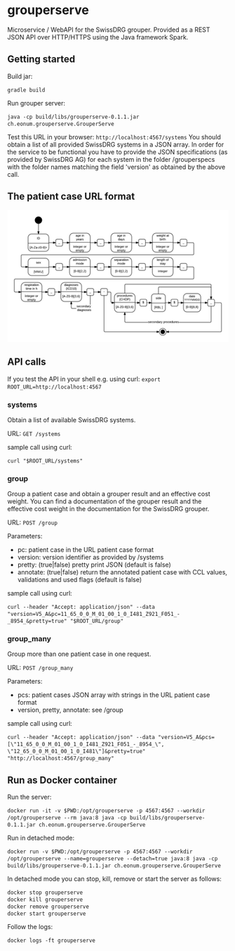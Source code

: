 # grouperserve
Microservice / WebAPI for the SwissDRG grouper. Provided as a REST JSON API over HTTP/HTTPS using the Java framework Spark.

## Getting started

Build jar:
```
gradle build
```

Run grouper server:
```
java -cp build/libs/grouperserve-0.1.1.jar ch.eonum.grouperserve.GrouperServe
```


Test this URL in your browser:
`http://localhost:4567/systems`
You should obtain a list of all provided SwissDRG systems in a JSON array. 
In order for the service to be functional you have to provide the JSON specifications (as provided by SwissDRG AG) for each system in the folder /grouperspecs with the folder names matching the field 'version' as obtained by the above call.

## The patient case URL format
![the URL patient case format](PatientCase_URL_format.png "The patient case URL format")

## API calls

If you test the API in your shell e.g. using curl:
`export ROOT_URL=http://localhost:4567`

### systems
Obtain a list of available SwissDRG systems.

URL:
`GET /systems`

sample call using curl:
```
curl "$ROOT_URL/systems"
```

### group
Group a patient case and obtain a grouper result and an effective cost weight. You can find a documentation of the grouper result and the effective cost weight in the documentation for the SwissDRG grouper.

URL:
`POST /group`

Parameters:
* pc: patient case in the URL patient case format
* version: version identifier as provided by /systems
* pretty: (true|false) pretty print JSON (default is false)
* annotate: (true|false) return the annotated patient case with CCL values, validations and used flags (default is false)

sample call using curl: 
```
curl --header "Accept: application/json" --data "version=V5_A&pc=11_65_0_0_M_01_00_1_0_I481_Z921_F051_-_8954_&pretty=true" "$ROOT_URL/group"
```

### group_many
Group more than one patient case in one request.

URL:
`POST /group_many`

Parameters:
* pcs: patient cases JSON array with strings in the URL patient case format
* version, pretty, annotate: see /group
	

sample call using curl: 
```
curl --header "Accept: application/json" --data "version=V5_A&pcs=[\"11_65_0_0_M_01_00_1_0_I481_Z921_F051_-_8954_\", \"12_65_0_0_M_01_00_1_0_I481\"]&pretty=true" "http://localhost:4567/group_many"
```


## Run as Docker container
Run the server:
```
docker run -it -v $PWD:/opt/grouperserve -p 4567:4567 --workdir /opt/grouperserve --rm java:8 java -cp build/libs/grouperserve-0.1.1.jar ch.eonum.grouperserve.GrouperServe
```

Run in detached mode:
```
docker run -v $PWD:/opt/grouperserve -p 4567:4567 --workdir /opt/grouperserve --name=grouperserve --detach=true java:8 java -cp build/libs/grouperserve-0.1.1.jar ch.eonum.grouperserve.GrouperServe
```
In detached mode you can stop, kill, remove or start the server as follows:
```
docker stop grouperserve
docker kill grouperserve
docker remove grouperserve
docker start grouperserve
```
Follow the logs:
```
docker logs -ft grouperserve
```




